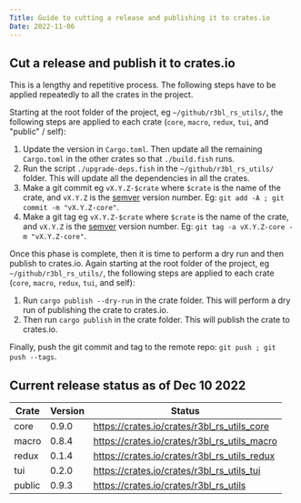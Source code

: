 ```yaml
---
Title: Guide to cutting a release and publishing it to crates.io
Date: 2022-11-06
---
```


## Cut a release and publish it to crates.io

This is a lengthy and repetitive process. The following steps have to be applied repeatedly to all
the crates in the project.

Starting at the root folder of the project, eg `~/github/r3bl_rs_utils/`, the following steps are
applied to each crate (`core`, `macro`, `redux`, `tui`, and "public" / self):

1. Update the version in `Cargo.toml`. Then update all the remaining `Cargo.toml` in the other
   crates so that `./build.fish` runs.
2. Run the script `./upgrade-deps.fish` in the `~/github/r3bl_rs_utils/` folder. This will update
   all the dependencies in all the crates.
3. Make a git commit eg `vX.Y.Z-$crate` where `$crate` is the name of the crate, and `vX.Y.Z` is the
   [semver](https://semver.org/) version number. Eg: `git add -A ; git commit -m "vX.Y.Z-core"`.
4. Make a git tag eg `vX.Y.Z-$crate` where `$crate` is the name of the crate, and `vX.Y.Z` is the
   [semver](https://semver.org/) version number. Eg: `git tag -a vX.Y.Z-core -m "vX.Y.Z-core"`.

Once this phase is complete, then it is time to perform a dry run and then publish to crates.io.
Again starting at the root folder of the project, eg `~/github/r3bl_rs_utils/`, the following steps
are applied to each crate (`core`, `macro`, `redux`, `tui`, and self):

1. Run `cargo publish --dry-run` in the crate folder. This will perform a dry run of publishing the
   crate to crates.io.
2. Then run `cargo publish` in the crate folder. This will publish the crate to crates.io.

Finally, push the git commit and tag to the remote repo: `git push ; git push --tags`.

## Current release status as of Dec 10 2022

| Crate  | Version | Status                                       |
| ------ | ------- | -------------------------------------------- |
| core   | 0.9.0   | https://crates.io/crates/r3bl_rs_utils_core  |
| macro  | 0.8.4   | https://crates.io/crates/r3bl_rs_utils_macro |
| redux  | 0.1.4   | https://crates.io/crates/r3bl_rs_utils_redux |
| tui    | 0.2.0   | https://crates.io/crates/r3bl_rs_utils_tui   |
| public | 0.9.3   | https://crates.io/crates/r3bl_rs_utils       |
